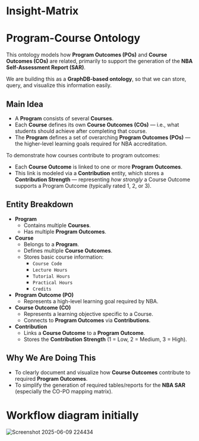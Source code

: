 # Insight-Matrix
# Program-Course Ontology

This ontology models how **Program Outcomes (POs)** and **Course Outcomes (COs)** are related, primarily to support the generation of the **NBA Self-Assessment Report (SAR)**.

We are building this as a **GraphDB-based ontology**, so that we can store, query, and visualize this information easily.

## Main Idea

- A **Program** consists of several **Courses**.
- Each **Course** defines its own **Course Outcomes (COs)** — i.e., what students should achieve after completing that course.
- The **Program** defines a set of overarching **Program Outcomes (POs)** — the higher-level learning goals required for NBA accreditation.

To demonstrate how courses contribute to program outcomes:

- Each **Course Outcome** is linked to one or more **Program Outcomes**.
- This link is modeled via a **Contribution** entity, which stores a **Contribution Strength** — representing *how strongly* a Course Outcome supports a Program Outcome (typically rated 1, 2, or 3).

## Entity Breakdown

- **Program**
    - Contains multiple **Courses**.
    - Has multiple **Program Outcomes**.
- **Course**
    - Belongs to a **Program**.
    - Defines multiple **Course Outcomes**.
    - Stores basic course information:
        - `Course Code`
        - `Lecture Hours`
        - `Tutorial Hours`
        - `Practical Hours`
        - `Credits`
- **Program Outcome (PO)**
    - Represents a high-level learning goal required by NBA.
- **Course Outcome (CO)**
    - Represents a learning objective specific to a Course.
    - Connects to **Program Outcomes** via **Contributions**.
- **Contribution**
    - Links a **Course Outcome** to a **Program Outcome**.
    - Stores the **Contribution Strength** (1 = Low, 2 = Medium, 3 = High).

## Why We Are Doing This

- To clearly document and visualize how **Course Outcomes** contribute to required **Program Outcomes**.
- To simplify the generation of required tables/reports for the **NBA SAR** (especially the CO-PO mapping matrix).

# Workflow diagram initially 

![Screenshot 2025-06-09 224434](https://github.com/user-attachments/assets/cfc9f068-fec2-47e0-84a9-f83f6f8bd4a1)
